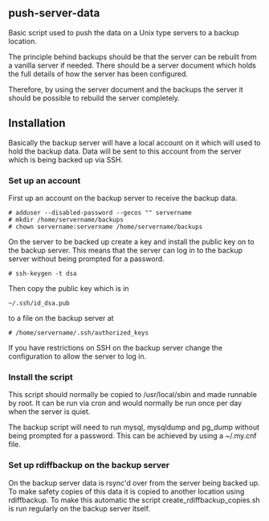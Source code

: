 ## push-server-data

Basic script used to push the data on a Unix type servers to a backup location.

The principle behind backups should be that the server can be rebuilt from a vanilla server if needed.  There should be a server document which holds the full details of how the server has been configured.

Therefore, by using the server document and the backups the server it should be possible to rebuild the server completely.

## Installation

Basically the backup server will have a local account on it which will used to hold the backup data.  Data will be sent to this account from the server which is being backed up via SSH.

### Set up an account

First up an account on the backup server to receive the backup data.

```
# adduser --disabled-password --gecos "" servername
# mkdir /home/servername/backups
# chown servername:servername /home/servername/backups
```

On the server to be backed up create a key and install the public key on to the backup server.  This means that the server can log in to the backup server without being prompted for a password.

```
# ssh-keygen -t dsa
```

Then copy the public key which is in
```
~/.ssh/id_dsa.pub
```
to a file on the backup server at

```
# /home/servername/.ssh/authorized_keys

```

If you have restrictions on SSH on the backup server change the configuration to allow the server to log in.

### Install the script

This script should normally be copied to /usr/local/sbin and made runnable by root.  It can be run via cron and would normally be run once per day when the server is quiet.

The backup script will need to run mysql, mysqldump and pg_dump without being prompted for a password.  This can be achieved by using a ~/.my.cnf file.

### Set up rdiffbackup on the backup server

On the backup server data is rsync'd over from the server being backed up.  To make safety copies of this data it is copied to another location using rdiffbackup.  To make this automatic the script create_rdiffbackup_copies.sh is run regularly on the backup server itself.


